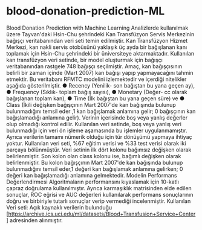 # blood-donation-prediction-ML
Blood Donation Prediction with Machine Learning
Analizlerde kullanılmak üzere Tayvan'daki Hsin-Chu şehrindeki Kan Transfüzyon Servis Merkezinin bağışçı veritabanından veri seti temin edilmiştir. Kan Transfüzyon Hizmet Merkezi, kan nakli servis otobüsünü yaklaşık üç ayda bir bağışlanan kanı toplamak için Hsin-Chu şehrindeki bir üniversiteye aktarmaktadır.
Kullanılan kan transfüzyon veri setinde, bir model oluşturmak için bağışçı veritabanından rastgele 748 bağışçı seçilmiştir. Amaç, kan bağışçısının belirli bir zaman içinde (Mart 2007) kan bağışı yapıp yapmayacağını tahmin etmektir.
Bu veritabanı RFMTC modelini izlemektedir ve içerdiği nitelikler aşağıda gösterilmiştir.
●	Recency (Yenilik- son bağıştan bu yana geçen ay),
●	Frequency (Sıklık- toplam bağış sayısı),
●	Monetary (Değer- cc olarak bağışlanan toplam kan),
●	Time (İlk bağıştan bu yana geçen süre) ve
●	Class (İkili değişken bağışçının Mart 2007'de kan bağışında bulunup bulunmadığını temsil eder ,1 kan bağışlamak anlamına gelir; 0 bağışçının kan bağışlamadığı anlamına gelir).
Verinin içerisinde boş veya yanlış değerler olup olmadığı kontrol edilir. Kullanılan veri setinde, boş veya yanlış veri bulunmadığı için veri ön işleme aşamasında bu işlemler uygulanmamıştır. Ayrıca verilerin tamamı nümerik olduğu için tür dönüşümü yapmaya ihtiyaç yoktur.
Kullanılan veri seti, %67 eğitim verisi ve %33 test verisi olarak iki parçaya bölünmüştür. Veri setinin ilk dört kolonu bağımsız değişken olarak belirlenmiştir.
Son kolon olan class kolonu ise, bağımlı değişken olarak belirlenmiştir. Bu kolon bağışçının Mart 2007'de kan bağışında bulunup bulunmadığını temsil eder,1 değeri kan bağışlamak anlamına gelirken; 0 değeri kan bağışlamadığı anlamına gelmektedir.
Modelin Performans Değerlendirmesi
Algoritmaların performansını kıyaslamak için 10-katlı çapraz doğrulama kullanılmıştır. Ayrıca karmaşıklık matrisinden elde edilen sonuçlar, ROC eğrisi ve AUC değerleri kullanılarak performans sonuçlarının doğru ve birbiriyle tutarlı sonuçlar verip vermediği incelenmiştir.
Kullanılan Veri seti:
Açık kaynaklı verilerin bulunduğu [https://archive.ics.uci.edu/ml/datasets/Blood+Transfusion+Service+Center] adresinden alınmıştır.

